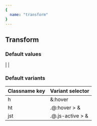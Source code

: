 ```yaml
---
{
  name: "transform"
}
---
```


## Transform

### Default values
<!-- defaults.values.start -->
|
|

<!-- defaults.values.end -->


### Default variants
<!-- defaults.variants.start -->
|Classname key|Variant selector |
|-------------|-----------------|
|h            |&:hover          |
|ht           |.\@:hover > &    |
|jst          |.\@.js-active > &|

<!-- defaults.variants.end -->
